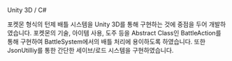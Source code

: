 Unity 3D / C#

포켓몬 형식의 턴제 배틀 시스템을 Unity 3D를 통해 구현하는 것에 중점을 두어 개발하였습니다.
포켓몬의 기술, 아이템 사용, 도주 등을 Abstract Class인 BattleAction를 통해 구현하여 BattleSystem에서의 배틀 처리에 용이하도록 하였습니다.
또한 JsonUtilliy를 통한 간단한 세이브/로드 시스템을 구현하였습니다.
